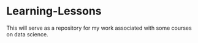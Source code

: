# Learning-Lessons
This will serve as a repository for my work associated with some courses on data science.
